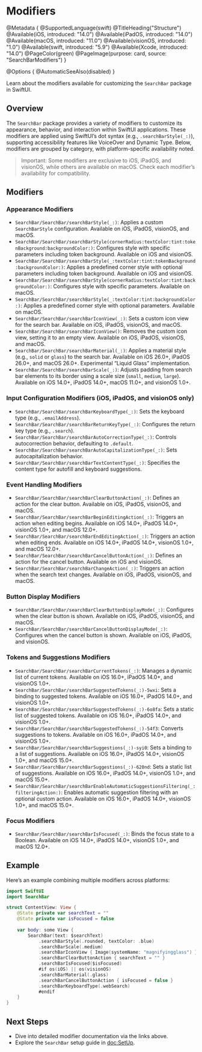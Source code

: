 # Modifiers

@Metadata {
    @SupportedLanguage(swift)
    @TitleHeading("Structure")
    @Available(iOS, introduced: "14.0")
    @Available(iPadOS, introduced: "14.0")
    @Available(macOS, introduced: "11.0")
    @Available(visionOS, introduced: "1.0")
    @Available(swift, introduced: "5.9")
    @Available(Xcode, introduced: "14.0")
    @PageColor(green)
    @PageImage(purpose: card, source: "SearchBarModifiers")
}

@Options {
    @AutomaticSeeAlso(disabled)
}

Learn about the modifiers available for customizing the `SearchBar` package in SwiftUI.

## Overview

The `SearchBar` package provides a variety of modifiers to customize its appearance, behavior, and interaction within SwiftUI applications. These modifiers are applied using SwiftUI’s dot syntax (e.g., `.searchBarStyle(_:)`), supporting accessibility features like VoiceOver and Dynamic Type. Below, modifiers are grouped by category, with platform-specific availability noted.

> Important: Some modifiers are exclusive to iOS, iPadOS, and visionOS, while others are available on macOS. Check each modifier’s availability for compatibility.

## Modifiers

### Appearance Modifiers
- ``SearchBar/SearchBar/searchBarStyle(_:)``: Applies a custom `SearchBarStyle` configuration. Available on iOS, iPadOS, visionOS, and macOS.
- ``SearchBar/SearchBar/searchBarStyle(cornerRadius:textColor:tint:tokenBackground:backgroundColor:)``: Configures style with specific parameters including token background. Available on iOS and visionOS.
- ``SearchBar/SearchBar/searchBarStyle(_:textColor:tint:tokenBackground:backgroundColor:)``: Applies a predefined corner style with optional parameters including token background. Available on iOS and visionOS.
- ``SearchBar/SearchBar/searchBarStyle(cornerRadius:textColor:tint:backgroundColor:)``: Configures style with specific parameters. Available on macOS.
- ``SearchBar/SearchBar/searchBarStyle(_:textColor:tint:backgroundColor:)``: Applies a predefined corner style with optional parameters. Available on macOS.
- ``SearchBar/SearchBar/searchBarIconView(_:)``: Sets a custom icon view for the search bar. Available on iOS, iPadOS, visionOS, and macOS.
- ``SearchBar/SearchBar/searchBarIconView()``: Removes the custom icon view, setting it to an empty view. Available on iOS, iPadOS, visionOS, and macOS.
- ``SearchBar/SearchBar/searchBarMaterial(_:)``: Applies a material style (e.g., `solid` or `glass`) to the search bar. Available on iOS 26.0+, iPadOS 26.0+, and macOS 26.0+. Experimental “Liquid Glass” implementation.
- ``SearchBar/SearchBar/searchBarScale(_:)``: Adjusts padding from search bar elements to its border using a scale size (`small`, `medium`, `large`). Available on iOS 14.0+, iPadOS 14.0+, macOS 11.0+, and visionOS 1.0+.

### Input Configuration Modifiers (iOS, iPadOS, and visionOS only)
- ``SearchBar/SearchBar/searchBarKeyboardType(_:)``: Sets the keyboard type (e.g., `.emailAddress`).
- ``SearchBar/SearchBar/searchBarReturnKeyType(_:)``: Configures the return key type (e.g., `.search`).
- ``SearchBar/SearchBar/searchBarAutoCorrectionType(_:)``: Controls autocorrection behavior, defaulting to `.default`.
- ``SearchBar/SearchBar/searchBarAutoCapitalizationType(_:)``: Sets autocapitalization behavior.
- ``SearchBar/SearchBar/searchBarTextContentType(_:)``: Specifies the content type for autofill and keyboard suggestions.

### Event Handling Modifiers
- ``SearchBar/SearchBar/searchBarClearButtonAction(_:)``: Defines an action for the clear button. Available on iOS, iPadOS, visionOS, and macOS.
- ``SearchBar/SearchBar/searchBarBeginEditingAction(_:)``: Triggers an action when editing begins. Available on iOS 14.0+, iPadOS 14.0+, visionOS 1.0+, and macOS 12.0+.
- ``SearchBar/SearchBar/searchBarEndEditingAction(_:)``: Triggers an action when editing ends. Available on iOS 14.0+, iPadOS 14.0+, visionOS 1.0+, and macOS 12.0+.
- ``SearchBar/SearchBar/searchBarCancelButtonAction(_:)``: Defines an action for the cancel button. Available on iOS and visionOS.
- ``SearchBar/SearchBar/searchBarChangeAction(_:)``: Triggers an action when the search text changes. Available on iOS, iPadOS, visionOS, and macOS.

### Button Display Modifiers
- ``SearchBar/SearchBar/searchBarClearButtonDisplayMode(_:)``: Configures when the clear button is shown. Available on iOS, iPadOS, visionOS, and macOS.
- ``SearchBar/SearchBar/searchBarCancelButtonDisplayMode(_:)``: Configures when the cancel button is shown. Available on iOS, iPadOS, and visionOS.

### Tokens and Suggestions Modifiers
- ``SearchBar/SearchBar/searchBarCurrentTokens(_:)``: Manages a dynamic list of current tokens. Available on iOS 16.0+, iPadOS 14.0+, and visionOS 1.0+.
- ``SearchBar/SearchBar/searchBarSuggestedTokens(_:)-5wxi``: Sets a binding to suggested tokens. Available on iOS 16.0+, iPadOS 14.0+, and visionOS 1.0+.
- ``SearchBar/SearchBar/searchBarSuggestedTokens(_:)-6o8fa``: Sets a static list of suggested tokens. Available on iOS 16.0+, iPadOS 14.0+, and visionOS 1.0+.
- ``SearchBar/SearchBar/searchBarSuggestedTokens(_:)-54f3``: Converts suggestions to tokens. Available on iOS 16.0+, iPadOS 14.0+, and visionOS 1.0+.
- ``SearchBar/SearchBar/searchBarSuggestions(_:)-syi0``: Sets a binding to a list of suggestions. Available on iOS 16.0+, iPadOS 14.0+, visionOS 1.0+, and macOS 15.0+.
- ``SearchBar/SearchBar/searchBarSuggestions(_:)-620nd``: Sets a static list of suggestions. Available on iOS 16.0+, iPadOS 14.0+, visionOS 1.0+, and macOS 15.0+.
- ``SearchBar/SearchBar/searchBarEnableAutomaticSuggestionsFiltering(_:filteringAction:)``: Enables automatic suggestion filtering with an optional custom action. Available on iOS 16.0+, iPadOS 14.0+, visionOS 1.0+, and macOS 15.0+.

### Focus Modifiers
- ``SearchBar/SearchBar/searchBarIsFocused(_:)``: Binds the focus state to a Boolean. Available on iOS 14.0+, iPadOS 14.0+, visionOS 1.0+, and macOS 12.0+.

## Example

Here’s an example combining multiple modifiers across platforms:

```swift
import SwiftUI
import SearchBar

struct ContentView: View {
    @State private var searchText = ""
    @State private var isFocused = false
    
    var body: some View {
        SearchBar(text: $searchText)
            .searchBarStyle(.rounded, textColor: .blue)
            .searchBarScale(.medium)
            .searchBarIconView { Image(systemName: "magnifyingglass") }
            .searchBarClearButtonAction { searchText = "" }
            .searchBarIsFocused($isFocused)
            #if os(iOS) || os(visionOS)
            .searchBarMaterial(.glass)
            .searchBarCancelButtonAction { isFocused = false }
            .searchBarKeyboardType(.webSearch)
            #endif
    }
}
```

## Next Steps

- Dive into detailed modifier documentation via the links above.
- Explore the `SearchBar` setup guide in <doc:SetUp>.

